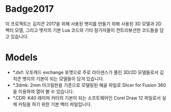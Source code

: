 # Badge2017

이 프로젝트는 김치콘 2017을 위해 사용된 뱃지를 만들기 위해 사용된 3D 모델과 2D 벡터 모델, 그리고 뱃지의 기본 Lua 코드와 기타 참가자들이 컨트리뷰션한 코드들을 담고 있습니다.

# Models
* *.dxf: 오토캐드 exchange 포맷으로 주로 라이센스가 풀린 3D/2D 모델들로서 김치콘 뱃지의 기본이 되는 모델들이 담겨 있습니다.
* *.3dmk: 2mm 아크릴판을 기준으로 모델링된 해골 파일로 Slicer for Fusion 360을 이용하여 열어 볼 수 있습니다.
* *.CDR: K40 레이져 커터의 기본이 되는 소프트웨어인 Corel Draw 12 파일로서 실제 커팅을 하기 위한 기본 벡터 파일입니다.


